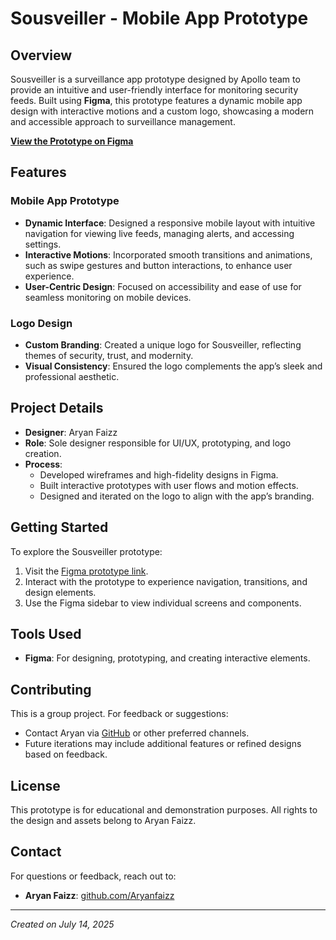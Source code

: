 # Sousveiller - Mobile App Prototype

## Overview
Sousveiller is a surveillance app prototype designed by Apollo team to provide an intuitive and user-friendly interface for monitoring security feeds. Built using **Figma**, this prototype features a dynamic mobile app design with interactive motions and a custom logo, showcasing a modern and accessible approach to surveillance management.

**[View the Prototype on Figma](https://www.figma.com/proto/HRt88l42pCp91iQ7PUucHm/Sousveiller?node-id=40-379&p=f&t=g5bsy3lpRG93tfY2-0&scaling=min-zoom&content-scaling=fixed&page-id=0%3A1&starting-point-node-id=6%3A967&show-proto-sidebar=1)**

## Features

### Mobile App Prototype
- **Dynamic Interface**: Designed a responsive mobile layout with intuitive navigation for viewing live feeds, managing alerts, and accessing settings.
- **Interactive Motions**: Incorporated smooth transitions and animations, such as swipe gestures and button interactions, to enhance user experience.
- **User-Centric Design**: Focused on accessibility and ease of use for seamless monitoring on mobile devices.

### Logo Design
- **Custom Branding**: Created a unique logo for Sousveiller, reflecting themes of security, trust, and modernity.
- **Visual Consistency**: Ensured the logo complements the app’s sleek and professional aesthetic.

## Project Details
- **Designer**: Aryan Faizz
- **Role**: Sole designer responsible for UI/UX, prototyping, and logo creation.
- **Process**:
  - Developed wireframes and high-fidelity designs in Figma.
  - Built interactive prototypes with user flows and motion effects.
  - Designed and iterated on the logo to align with the app’s branding.

## Getting Started
To explore the Sousveiller prototype:
1. Visit the [Figma prototype link](https://www.figma.com/proto/HRt88l42pCp91iQ7PUucHm/Sousveiller?node-id=40-379&p=f&t=g5bsy3lpRG93tfY2-0&scaling=min-zoom&content-scaling=fixed&page-id=0%3A1&starting-point-node-id=6%3A967&show-proto-sidebar=1).
2. Interact with the prototype to experience navigation, transitions, and design elements.
3. Use the Figma sidebar to view individual screens and components.

## Tools Used
- **Figma**: For designing, prototyping, and creating interactive elements.

## Contributing
This is a group project. For feedback or suggestions:
- Contact Aryan via [GitHub](https://github.com/Aryanfaizz) or other preferred channels.
- Future iterations may include additional features or refined designs based on feedback.

## License
This prototype is for educational and demonstration purposes. All rights to the design and assets belong to Aryan Faizz.

## Contact
For questions or feedback, reach out to:
- **Aryan Faizz**: [github.com/Aryanfaizz](https://github.com/Aryanfaizz)

---

*Created on July 14, 2025*
